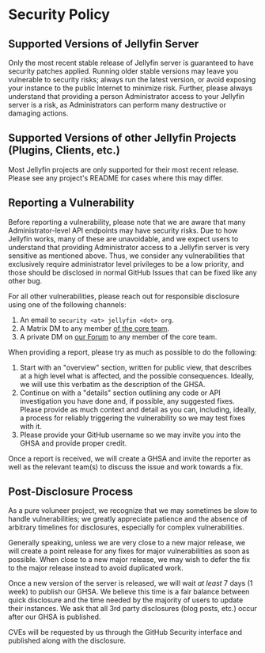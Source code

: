 # Security Policy

## Supported Versions of Jellyfin Server
Only the most recent stable release of Jellyfin server is guaranteed to have security patches applied. Running older stable versions may leave you vulnerable to security risks; always run the latest version, or avoid exposing your instance to the public Internet to minimize risk. Further, please always understand that providing a person Administrator access to your Jellyfin server is a risk, as Administrators can perform many destructive or damaging actions.

## Supported Versions of other Jellyfin Projects (Plugins, Clients, etc.)
Most Jellyfin projects are only supported for their most recent release. Please see any project's README for cases where this may differ.

## Reporting a Vulnerability
Before reporting a vulnerability, please note that we are aware that many Administrator-level API endpoints may have security risks. Due to how Jellyfin works, many of these are unavoidable, and we expect users to understand that providing Administrator access to a Jellyfin server is very sensitive as mentioned above. Thus, we consider any vulnerabilities that exclusively require administrator level privileges to be a low priority, and those should be disclosed in normal GitHub Issues that can be fixed like any other bug.

For all other vulnerabilities, please reach out for responsible disclosure using one of the following channels:

1. An email to `security <at> jellyfin <dot> org`.
2. A Matrix DM to any member [of the core team](https://jellyfin.org/docs/general/about#core-team).
3. A private DM on [our Forum](https://forum.jellyfin.org) to any member of the core team.

When providing a report, please try as much as possible to do the following:

1. Start with an "overview" section, written for public view, that describes at a high level what is affected, and the possible consequences. Ideally, we will use this verbatim as the description of the GHSA.
2. Continue on with a "details" section outlining any code or API investigation you have done and, if possible, any suggested fixes. Please provide as much context and detail as you can, including, ideally, a process for reliably triggering the vulnerability so we may test fixes with it.
3. Please provide your GitHub username so we may invite you into the GHSA and provide proper credit.

Once a report is received, we will create a GHSA and invite the reporter as well as the relevant team(s) to discuss the issue and work towards a fix.

## Post-Disclosure Process

As a pure voluneer project, we recognize that we may sometimes be slow to handle vulnerabilities; we greatly appreciate patience and the absence of arbitrary timelines for disclosures, especially for complex vulnerabilities.

Generally speaking, unless we are very close to a new major release, we will create a point release for any fixes for major vulnerabilities as soon as possible. When close to a new major release, we may wish to defer the fix to the major release instead to avoid duplicated work.

Once a new version of the server is released, we will wait *at least* 7 days (1 week) to publish our GHSA. We believe this time is a fair balance between quick disclosure and the time needed by the majority of users to update their instances. We ask that all 3rd party disclosures (blog posts, etc.) occur after our GHSA is published.

CVEs will be requested by us through the GitHub Security interface and published along with the disclosure.
